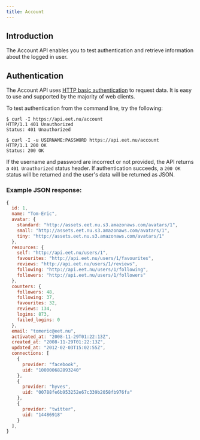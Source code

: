 ```yaml
---
title: Account
---
```


## Introduction

The Account API enables you to test authentication and retrieve information about the logged in user.

## Authentication

The Account API uses [HTTP basic authentication][HTTP Auth] to request data. It is easy to use and supported by the majority of web clients.

To test authentication from the command line, try the following:

~~~
$ curl -I https://api.eet.nu/account
HTTP/1.1 401 Unauthorized
Status: 401 Unauthorized

$ curl -I -u USERNAME:PASSWORD https://api.eet.nu/account
HTTP/1.1 200 OK
Status: 200 OK
~~~

If the username and password are incorrect or not provided, the API returns a `401 Unauthorized` status header. If authentication succeeds, a `200 OK` status will be returned and the user's data will be returned as JSON.

### Example JSON response:

```javascript
{
  id: 1,
  name: "Tom-Eric",
  avatar: {
    standard: "http://assets.eet.nu.s3.amazonaws.com/avatars/1",
    small: "http://assets.eet.nu.s3.amazonaws.com/avatars/1",
    tiny: "http://assets.eet.nu.s3.amazonaws.com/avatars/1"
  },
  resources: {
    self: "http://api.eet.nu/users/1",
    favourites: "http://api.eet.nu/users/1/favourites",
    reviews: "http://api.eet.nu/users/1/reviews",
    following: "http://api.eet.nu/users/1/following",
    followers: "http://api.eet.nu/users/1/followers"
  },
  counters: {
    followers: 48,
    following: 37,
    favourites: 32,
    reviews: 134,
    logins: 873,
    failed_logins: 0
  },
  email: "tomeric@eet.nu",
  activated_at: "2008-11-29T01:22:13Z",
  created_at: "2008-11-29T01:22:13Z",
  updated_at: "2012-02-03T15:02:55Z",
  connections: [
    {
      provider: "facebook",
      uid: "100000682893240"
    },
    {
      provider: "hyves",
      uid: "00788fe6b953252e67c339b2058fb976fa"
    },
    {
      provider: "twitter",
      uid: "14486918"
    }
  ],
}
```

[HTTP Auth]: https://en.wikipedia.org/wiki/Basic_access_authentication "Basic HTTP Authentication"
